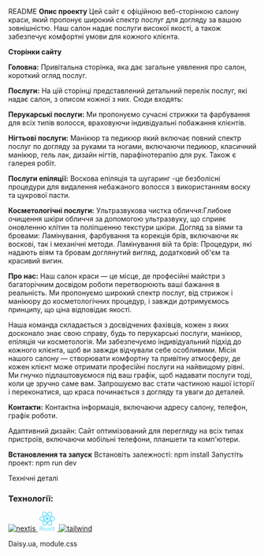 README
**Опис проекту**
Цей сайт є офіційною веб-сторінкою салону краси, який пропонує широкий спектр послуг для догляду за вашою зовнішністю. Наш салон надає послуги високої якості, а також забезпечує комфортні умови для кожного клієнта.

**Сторінки сайту**

**Головна:** Привітальна сторінка, яка дає загальне уявлення про салон, короткий огляд послуг.

**Послуги:** На цій сторінці представлений детальний перелік послуг, які надає салон, з описом кожної з них. Сюди входять:

**Перукарські послуги:** 
Ми пропонуємо сучасні стрижки та фарбування для всіх типів волосся, враховуючи індивідуальні побажання клієнтів.

**Нігтьові послуги:** 
Манікюр та педикюр який включає повний спектр послуг по догляду за руками та ногами, включаючи педикюр, класичний манікюр, гель лак, дизайн нігтів, парафінотерапію для рук. Також є галерея робіт.

**Послуги епіляції:** 
Воскова епіляція та шугаринг -це безболісні процедури для видалення небажаного волосся з використанням воску та цукрової пасти.

**Косметологічні послуги:**
Ультразвукова чистка обличчя:Глибоке очищення шкіри обличчя за допомогою ультразвуку, що сприяє оновленню клітин та поліпшенню текстури шкіри.
Догляд за віями та бровами: Ламінування, фарбування та корекція брів, включаючи як воскові, так і механічні методи.
Ламінування вій та брів: Процедури, які надають віям та бровам доглянутий вигляд, додатковий об'єм та красивий вигин.

**Про нас:** Наш салон краси — це місце, де професійні майстри з багаторічним досвідом роботи перетворюють ваші бажання в реальність. Ми пропонуємо широкий спектр послуг, від стрижок і манікюру до косметологічних процедур, і завжди дотримуємось принципу, що ціна відповідає якості.

Наша команда складається з досвідчених фахівців, кожен з яких досконало знає свою справу, будь то перукарські послуги, манікюр, епіляція чи косметологія. Ми забезпечуємо індивідуальний підхід до кожного клієнта, щоб ви завжди відчували себе особливими.
Місія нашого салону — створювати комфортну та привітну атмосферу, де кожен клієнт може отримати професійні послуги на найвищому рівні. Ми гнучко підлаштовуємося під ваш графік, щоб надавати послуги тоді, коли це зручно саме вам.
Запрошуємо вас стати частиною нашої історії і переконатися, що краса починається з догляду та уваги до деталей.

**Контакти:** Контактна інформація, включаючи адресу салону, телефон, графік роботи.

Адаптивний дизайн: Сайт оптимізований для перегляду на всіх типах пристроїв, включаючи мобільні телефони, планшети та комп'ютери.

**Встановлення та запуск**
Встановіть залежності: npm install
Запустіть проект: npm run dev

Технічні деталі
<p align="left"></p>

<h3 align="left">Технології:</h3>
<p align="left"> <a href="https://nextjs.org/" target="_blank" rel="noreferrer"> <img src="https://cdn.worldvectorlogo.com/logos/nextjs-2.svg" alt="nextjs" width="40" height="40"/> </a> <a href="https://reactjs.org/" target="_blank" rel="noreferrer"> <img src="https://raw.githubusercontent.com/devicons/devicon/master/icons/react/react-original-wordmark.svg" alt="react" width="40" height="40"/> </a> <a href="https://tailwindcss.com/" target="_blank" rel="noreferrer"> <img src="https://www.vectorlogo.zone/logos/tailwindcss/tailwindcss-icon.svg" alt="tailwind" width="40" height="40"/> </a> </p>
 Daisy.ua, module.css